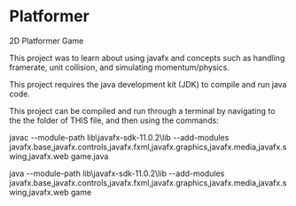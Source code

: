 # Platformer
2D Platformer Game

This project was to learn about using javafx and concepts such as handling framerate, unit collision, and simulating momentum/physics.

This project requires the java development kit (JDK) to compile and run java code.

This project can be compiled and run through a terminal by navigating to the the folder of THIS file, and then using the commands:

javac --module-path lib\javafx-sdk-11.0.2\lib --add-modules javafx.base,javafx.controls,javafx.fxml,javafx.graphics,javafx.media,javafx.swing,javafx.web game.java

java --module-path lib\javafx-sdk-11.0.2\lib --add-modules javafx.base,javafx.controls,javafx.fxml,javafx.graphics,javafx.media,javafx.swing,javafx.web game
